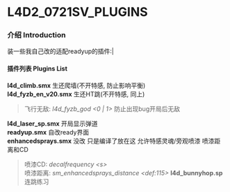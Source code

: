 # L4D2_0721SV_PLUGINS

### 介绍 Introduction
装一些我自己改的适配readyup的插件:|

#### 插件列表 Plugins List
**l4d_climb.smx** 生还爬墙(不开特感, 防止影响平衡)    
**l4d_fyzb_en_v20.smx** 生还HT跳(不开特感, 同上)     
>飞行无敌: *l4d_fyzb_god \<0 | 1\>* 防止出现bug开局后无敌      

**l4d_laser_sp.smx** 开局显示弹道     
**readyup.smx** 自改ready界面     
**enhancedsprays.smx** 没改 只是编译了放在这 允许特感灵魂/旁观喷漆 喷漆距离和CD      
>喷漆CD: *decalfrequency \<s\>*       
>喷漆距离: *sm_enhancedsprays_distance \<def:115\>*
**l4d_bunnyhop.sp** 连跳练习